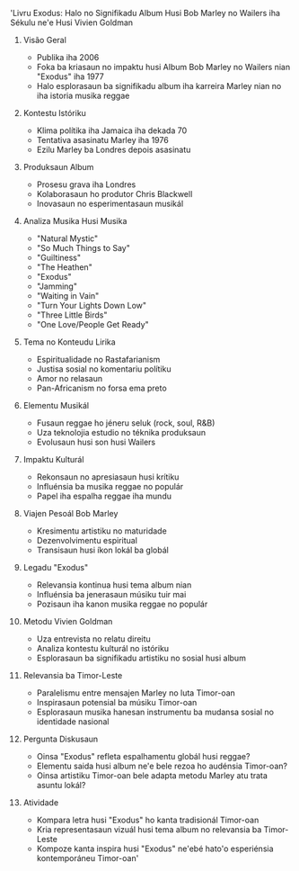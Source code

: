 'Livru Exodus: Halo no Signifikadu Album Husi Bob Marley no Wailers iha Sékulu ne'e Husi Vivien Goldman

1. Visão Geral
   - Publika iha 2006
   - Foka ba kriasaun no impaktu husi Album Bob Marley no Wailers nian "Exodus" iha 1977
   - Halo esplorasaun ba signifikadu album iha karreira Marley nian no iha istoria musika reggae 

2. Kontestu Istóriku
   - Klima polítika iha Jamaica iha dekada 70
   - Tentativa asasinatu Marley iha 1976
   - Ezilu Marley ba Londres depois asasinatu

3. Produksaun Album
   - Prosesu grava iha Londres
   - Kolaborasaun ho produtor Chris Blackwell
   - Inovasaun no esperimentasaun musikál 

4. Analiza Musika Husi Musika
   - "Natural Mystic"
   - "So Much Things to Say"
   - "Guiltiness"
   - "The Heathen"
   - "Exodus"
   - "Jamming"
   - "Waiting in Vain"
   - "Turn Your Lights Down Low"
   - "Three Little Birds"
   - "One Love/People Get Ready"

5. Tema no Konteudu Lirika
   - Espiritualidade no Rastafarianism
   - Justisa sosial no komentariu polítiku
   - Amor no relasaun
   - Pan-Africanism no forsa ema preto

6. Elementu Musikál
   - Fusaun reggae ho jéneru seluk (rock, soul, R&B)
   - Uza teknolojia estudio no téknika produksaun
   - Evolusaun husi son husi Wailers 

7. Impaktu Kulturál
   - Rekonsaun no apresiasaun husi krítiku
   - Influénsia ba musika reggae no populár
   - Papel iha espalha reggae iha mundu

8. Viajen Pesoál Bob Marley 
   - Kresimentu artistiku no maturidade
   - Dezenvolvimentu espiritual
   - Transisaun husi íkon lokál ba globál

9. Legadu "Exodus"
   - Relevansia kontinua husi tema album nian
   - Influénsia ba jenerasaun músiku tuir mai
   - Pozisaun iha kanon musika reggae no populár

10. Metodu Vivien Goldman
    - Uza entrevista no relatu direitu
    - Analiza kontestu kulturál no istóriku
    - Esplorasaun ba signifikadu artistiku no sosial husi album

11. Relevansia ba Timor-Leste
    - Paralelismu entre mensajen Marley no luta Timor-oan
    - Inspirasaun potensial ba músiku Timor-oan
    - Esplorasaun musika hanesan instrumentu ba mudansa sosial no identidade nasional

12. Pergunta Diskusaun
    - Oinsa "Exodus" refleta espalhamentu globál husi reggae?
    - Elementu saida husi album ne'e bele rezoa ho audénsia Timor-oan?
    - Oinsa artistiku Timor-oan bele adapta metodu Marley atu trata asuntu lokál?

13. Atividade
    - Kompara letra husi "Exodus" ho kanta tradisionál Timor-oan
    - Kria representasaun vizuál husi tema album no relevansia ba Timor-Leste
    - Kompoze kanta inspira husi "Exodus" ne'ebé hato'o esperiénsia kontemporáneu Timor-oan'